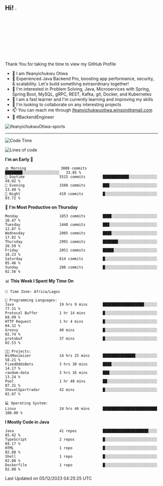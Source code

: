 <!-- BLOG-POST-LIST:START --><!-- BLOG-POST-LIST:END -->

## Hi! <img src="https://media.giphy.com/media/hvRJCLFzcasrR4ia7z/giphy.gif" width="4%"> 

Thank You for taking the time to view my GitHub Profile

- 👋 I am Ifeanyichukwu Otiwa
- 🚀 Experienced Java Backend Pro, boosting app performance, security, & scalability. Let's build something extraordinary together!
- 👀 I'm interested in Problem Solving, Java, Microservices with Spring, Spring Boot, MySQL, gRPC, REST, Kafka, git, Docker, and Kubernetes
- 🌱 I am a fast learner and I'm currently learning and improving my skills
- 💞️ I'm looking to collaborate on any interesting projects
- 📫 You can reach me through ifeanyichukwuotiwa.winson@gmail.com
- 🚀 #BackendEngineer

<p align="left" marginTop="10px"> <img src="https://komarev.com/ghpvc/?username=ifeanyichukwuOtiwa-sports&label=Profile%20views&color=0e75b6&style=for-the-badge" alt="ifeanyichukwuOtiwa-sports" /> </p>

***

<!--START_SECTION:waka-->
![Code Time](http://img.shields.io/badge/Code%20Time-2%2C010%20hrs%2015%20mins-blue)

![Lines of code](https://img.shields.io/badge/From%20Hello%20World%20I%27ve%20Written-4.2%20million%20lines%20of%20code-blue)

**I'm an Early 🐤** 

```text
🌞 Morning                3808 commits        ████████░░░░░░░░░░░░░░░░░   33.85 % 
🌆 Daytime                5515 commits        ████████████░░░░░░░░░░░░░   49.02 % 
🌃 Evening                1508 commits        ███░░░░░░░░░░░░░░░░░░░░░░   13.40 % 
🌙 Night                  419 commits         █░░░░░░░░░░░░░░░░░░░░░░░░   03.72 % 
```
📅 **I'm Most Productive on Thursday** 

```text
Monday                   1853 commits        ████░░░░░░░░░░░░░░░░░░░░░   16.47 % 
Tuesday                  1448 commits        ███░░░░░░░░░░░░░░░░░░░░░░   12.87 % 
Wednesday                2005 commits        ████░░░░░░░░░░░░░░░░░░░░░   17.82 % 
Thursday                 2991 commits        ███████░░░░░░░░░░░░░░░░░░   26.59 % 
Friday                   2051 commits        █████░░░░░░░░░░░░░░░░░░░░   18.23 % 
Saturday                 614 commits         █░░░░░░░░░░░░░░░░░░░░░░░░   05.46 % 
Sunday                   288 commits         █░░░░░░░░░░░░░░░░░░░░░░░░   02.56 % 
```


📊 **This Week I Spent My Time On** 

```text
🕑︎ Time Zone: Africa/Lagos

💬 Programming Languages: 
Java                     19 hrs 9 mins       ███████████████████░░░░░░   77.31 % 
Protocol Buffer          1 hr 14 mins        █░░░░░░░░░░░░░░░░░░░░░░░░   04.99 % 
HTTP Request             1 hr 4 mins         █░░░░░░░░░░░░░░░░░░░░░░░░   04.32 % 
Groovy                   40 mins             █░░░░░░░░░░░░░░░░░░░░░░░░   02.74 % 
protobuf                 37 mins             █░░░░░░░░░░░░░░░░░░░░░░░░   02.53 % 

🐱‍💻 Projects: 
WinMaximizer             14 hrs 25 mins      ███████████████░░░░░░░░░░   58.21 % 
FixedOddsBets            3 hrs 30 mins       ████░░░░░░░░░░░░░░░░░░░░░   14.17 % 
random-data              3 hrs 16 mins       ███░░░░░░░░░░░░░░░░░░░░░░   13.24 % 
Pool                     1 hr 48 mins        ██░░░░░░░░░░░░░░░░░░░░░░░   07.31 % 
ShovelSportradar         42 mins             █░░░░░░░░░░░░░░░░░░░░░░░░   02.87 % 

💻 Operating System: 
Linux                    24 hrs 46 mins      █████████████████████████   100.00 % 
```

**I Mostly Code in Java** 

```text
Java                     41 repos            █████████████████████░░░░   85.42 % 
TypeScript               2 repos             █░░░░░░░░░░░░░░░░░░░░░░░░   04.17 % 
HTML                     1 repo              █░░░░░░░░░░░░░░░░░░░░░░░░   02.08 % 
Shell                    1 repo              █░░░░░░░░░░░░░░░░░░░░░░░░   02.08 % 
Dockerfile               1 repo              █░░░░░░░░░░░░░░░░░░░░░░░░   02.08 % 
```




 Last Updated on 05/12/2023 04:25:25 UTC
<!--END_SECTION:waka-->

<!--
<p align="center">
![trophy](https://github-profile-trophy.vercel.app/?username=ifeanyichukwuOtiwa-sports&theme=onedark) (https://github.com/ryo-ma/github-profile-trophy)
</p>
-->

<!---
ifeanyi-otiwa/ifeanyi-otiwa is a ✨ special ✨ repository because its `README.md` (this file) appears on your GitHub profile.
You can click the Preview link to take a look at your changes.
--->

